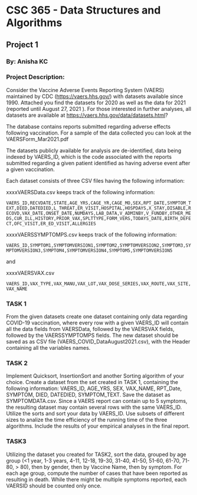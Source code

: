 # CSC 365 - Data Structures and Algorithms

## Project 1

### By: Anisha KC

### Project Description:
Consider the Vaccine Adverse Events Reporting System (VAERS) maintained by CDC (https://vaers.hhs.gov/) with datasets available since 1990. Attached you find the datasets for 2020 as well as the data for 2021 (reported until August 27, 2021 ). For those interested in further analyses, all datasets are available at https://vaers.hhs.gov/data/datasets.html? 

The database contains reports submitted regarding adverse effects following vaccination. For a sample of the data collected you can look at the VAERSForm_Mar2021.pdf



The datasets publicly available for analysis are de-identified, data being indexed by VAERS_ID, which is the code associated with the reports submitted regarding a given patient identified as having adverse event after a given vaccination.

Each dataset consists of three CSV files having the following information:



xxxxVAERSData.csv keeps track of the following information:

`VAERS_ID,RECVDATE,STATE,AGE_YRS,CAGE_YR,CAGE_MO,SEX,RPT_DATE,SYMPTOM_TEXT,DIED,DATEDIED,L_THREAT,ER_VISIT,HOSPITAL,HOSPDAYS,X_STAY,DISABLE,RECOVD,VAX_DATE,ONSET_DATE,NUMDAYS,LAB_DATA,V_ADMINBY,V_FUNDBY,OTHER_MEDS,CUR_ILL,HISTORY,PRIOR_VAX,SPLTTYPE,FORM_VERS,TODAYS_DATE,BIRTH_DEFECT,OFC_VISIT,ER_ED_VISIT,ALLERGIES`



xxxxVAERSSYMPTOMPS.csv keeps track of the following information:

`VAERS_ID,SYMPTOM1,SYMPTOMVERSION1,SYMPTOM2,SYMPTOMVERSION2,SYMPTOM3,SYMPTOMVERSION3,SYMPTOM4,SYMPTOMVERSION4,SYMPTOM5,SYMPTOMVERSION5
`

and

xxxxVAERSVAX.csv

`VAERS_ID,VAX_TYPE,VAX_MANU,VAX_LOT,VAX_DOSE_SERIES,VAX_ROUTE,VAX_SITE,VAX_NAME
`


### TASK 1

From the given datasets create one dataset containing only data regarding COVID-19 vaccination, where every row with a given VAERS_ID will contain all the data fields from VAERSData, followed by the VAERSVAX fields, followed by the VAERSSYMPTOMPS fields. The new dataset should be saved as as CSV file (VAERS_COVID_DataAugust2021.csv), with the Header containing all the variables names.

### TASK 2

Implement Quicksort, InsertionSort and another Sorting algorithm of your choice. Create a dataset from the set created in TASK 1, containing the following information: VAERS_ID, AGE_YRS, SEX, VAX_NAME, RPT_Date, SYMPTOM, DIED, DATEDIED, SYMPTOM_TEXT. Save the dataset as SYMPTOMDATA.csv. Since a VAERS report can contain up to 5 symptoms, the resulting dataset may contain several rows with the same VAERS_ID.  Utilize the sorts and sort your data by VAERS_ID. Use subsets of different sizes to analize the time efficiency of the running time of the three algorithms. Include the results of your empirical analyses in the final report.

### TASK3

Utilizing the dataset you created for TASK2, sort the data, grouped by age group (<1 year, 1-3 years, 4-11, 12-18, 19-30, 31-40, 41-50, 51-60, 61-70, 71-80, > 80), then by gender, then by Vaccine Name, then by symptom. For each age group, compute the number of cases that have been reported as resulting in death. While there might be multiple symptoms reported, each VAERSID should be counted only once.